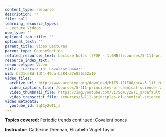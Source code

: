 ```yaml
---
content_type: resource
description: ''
file: null
learning_resource_types:
- Lecture Videos
ocw_type: ''
optional_tab_title: ''
optional_text: ''
parent_title: Video Lectures
parent_type: CourseSection
related_resources_text: Lecture Notes ([PDF - 1.6MB](/courses/5-111-principles-of-chemical-science-fall-2008/resources/lecnotes10))
resource_index_text: ''
resourcetype: Video
title: 'Lecture 10: Covalent Bonds'
uid: b331ce8d-1d44-49ca-b384-37e856652a10
video_files:
  archive_url: http://www.archive.org/download/MIT5.111F08/ocw-5.111-f08-lec10_300k.mp4
  video_captions_file: /courses/5-111-principles-of-chemical-science-fall-2008/aafc3111a60c59ac99cf769523b5cf84_5qTCy2wTL_s.vtt
  video_thumbnail_file: https://img.youtube.com/vi/5qTCy2wTL_s/default.jpg
  video_transcript_file: /courses/5-111-principles-of-chemical-science-fall-2008/39ae4c2c5a8776c29803413781af009c_5qTCy2wTL_s.pdf
video_metadata:
  youtube_id: 5qTCy2wTL_s
---
```


**Topics covered:** Periodic trends continued; Covalent bonds

**Instructor:** Catherine Drennan, Elizabeth Vogel Taylor